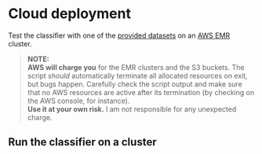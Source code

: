 # Cloud deployment

Test the classifier with one of the [provided datasets](../datasets/) on an [AWS EMR](https://aws.amazon.com/emr/) cluster.

> **NOTE:**   
**AWS will charge you** for the EMR clusters and the S3 buckets. 
The script *should* automatically terminate all allocated resources on exit, but bugs happen.
Carefully check the script output and make sure that no AWS resources are active after its termination (by checking on the AWS console, for instance).  
**Use it at your own risk.** I am not responsible for any unexpected charge.

## Run the classifier on a cluster

